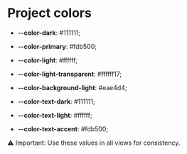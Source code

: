 # Project colors

- **--color-dark**: #111111;
- **--color-primary**: #fdb500;
- **--color-light**: #ffffff;
- **--color-light-transparent**: #ffffff17;
- **--color-background-light**: #eae4d4;

- **--color-text-dark**: #111111;
- **--color-text-light**: #ffffff;
- **--color-text-accent**: #fdb500;


⚠️ Important: Use these values ​​in all views for consistency.